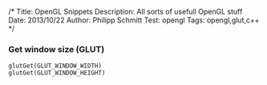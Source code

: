 /*
Title: OpenGL Snippets
Description: All sorts of usefull OpenGL stuff
Date: 2013/10/22
Author: Philipp Schmitt
Test: opengl
Tags: opengl,glut,c++
*/

### Get window size (GLUT)
    glutGet(GLUT_WINDOW_WIDTH)
    glutGet(GLUT_WINDOW_HEIGHT) 

